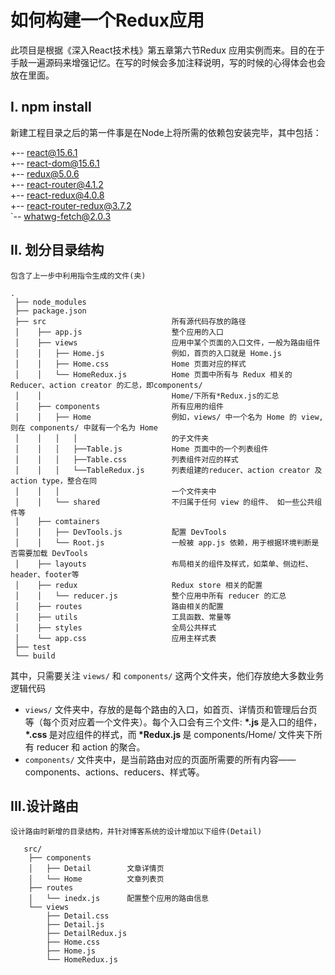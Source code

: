 # 如何构建一个Redux应用

此项目是根据《深入React技术栈》第五章第六节Redux 应用实例而来。目的在于手敲一遍源码来增强记忆。在写的时候会多加注释说明，写的时候的心得体会也会放在里面。
## I. npm install

新建工程目录之后的第一件事是在Node上将所需的依赖包安装完毕，其中包括：

+-- <font color="orange">react@15.6.1</font>
<br />
+-- <font color="orange">react-dom@15.6.1</font>
<br />
+-- <font color="orange">redux@5.0.6</font>
<br />
+-- <font color="orange">react-router@4.1.2</font>
<br />
+-- <font color="orange">react-redux@4.0.8</font>
<br />
+-- <font color="orange">react-router-redux@3.7.2</font>
<br />
`-- <font color="orange">whatwg-fetch@2.0.3</font>
<br />


## II. 划分目录结构

`包含了上一步中利用指令生成的文件(夹)`

```
.
 ├── node_modules                   
 ├── package.json                    
 ├── src                            所有源代码存放的路径
 │    ├── app.js                    整个应用的入口
 │    ├── views                     应用中某个页面的入口文件，一般为路由组件
 │    │   ├── Home.js               例如，首页的入口就是 Home.js
 │    │   ├── Home.css              Home 页面对应的样式
 │    │   └── HomeRedux.js          Home 页面中所有与 Redux 相关的 Reducer、action creator 的汇总，即components/
 │    │                             Home/下所有*Redux.js的汇总
 │    ├── components                所有应用的组件
 │    │   ├── Home                  例如，views/ 中一个名为 Home 的 view, 则在 components/ 中就有一个名为 Home 
 │    │   │   │                     的子文件夹
 │    │   │   ├──Table.js           Home 页面中的一个列表组件
 │    │   │   ├──Table.css          列表组件对应的样式
 │    │   │   └──TableRedux.js      列表组建的reducer、action creator 及 action type，整合在同
 │    │   │                         一个文件夹中
 │    │   └── shared                不归属于任何 view 的组件、 如一些公共组件等
 │    ├── comtainers                                
 │    │   ├── DevTools.js           配置 DevTools
 │    │   └── Root.js               一般被 app.js 依赖，用于根据环境判断是否需要加载 DevTools
 │    ├── layouts                   布局相关的组件及样式，如菜单、侧边栏、header、footer等
 │    ├── redux                     Redux store 相关的配置
 │    │   └── reducer.js            整个应用中所有 reducer 的汇总
 │    ├── routes                    路由相关的配置
 │    ├── utils                     工具函数、常量等
 │    ├── styles                    全局公共样式
 │    └── app.css                   应用主样式表 
 ├── test                     
 └── build  
```
其中，只需要关注 `views/` 和 `components/` 这两个文件夹，他们存放绝大多数业务逻辑代码
* `views/` 文件夹中，存放的是每个路由的入口，如首页、详情页和管理后台页等（每个页对应着一个文件夹）。每个入口会有三个文件: <b> \*.js </b>是入口的组件，<b> *.css </b>是对应组件的样式，而<b> *Redux.js </b>是 components/Home/ 文件夹下所有 reducer 和 action 的聚合。
* `components/` 文件夹中，是当前路由对应的页面所需要的所有内容——components、actions、reducers、样式等。

## III.设计路由
`设计路由时新增的目录结构，并针对博客系统的设计增加以下组件(Detail)`
```                 
   src/                            
    ├── components                
    │   ├── Detail        文章详情页
    │   └── Home          文章列表页           
    ├── routes
    │   └── inedx.js      配置整个应用的路由信息                         
    └── views               
        ├── Detail.css
        ├── Detail.js
        ├── DetailRedux.js
        ├── Home.css
        ├── Home.js             
        └── HomeRedux.js               
```
